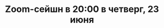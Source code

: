 ---
layout: session
title:  "Zoom-сейшн в 20:00 в четверг, 23 июня"
category: session
session:
    type: zoom
    date: 2022-06-23 20:00:00 +0300
    past: false
---